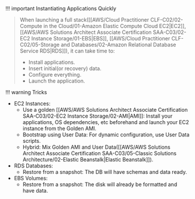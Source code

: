 
!!! important Instantiating Applications Quickly
> When launching a full stack([[AWS/Cloud Practitioner CLF-C02/02-Compute in the Cloud/01-Amazon Elastic Compute Cloud EC2|EC2]], [[AWS/AWS Solutions Architect Associate Certification SAA-C03/02-EC2 Instance Storage/01-EBS|EBS]], [[AWS/Cloud Practitioner CLF-C02/05-Storage and Databases/02-Amazon Relational Database Service RDS|RDS]]), it can take time to:
> - Install applications.
> - Insert initial(or recovery) data.
> - Configure everything.
> - Launch the application.


!!! warning Tricks
- EC2 Instances:
	- Use a golden [[AWS/AWS Solutions Architect Associate Certification SAA-C03/02-EC2 Instance Storage/02-AMI|AMI]]: Install your applications, OS dependencies, etc beforehand and launch your EC2 instance from the Golden AMI.
	- Bootstrap using User Data: For dynamic configuration, use User Data scripts.
	- Hybrid: Mix Golden AMI and User Data([[AWS/AWS Solutions Architect Associate Certification SAA-C03/05-Classic Solutions Architecture/02-Elastic Beanstalk|Elastic Beanstalk]]).
- RDS Databases:
	- Restore from a snapshot: The DB will have schemas and data ready.
- EBS Volumes: 
	- Restore from a snapshot: The disk will already be formatted and have data.